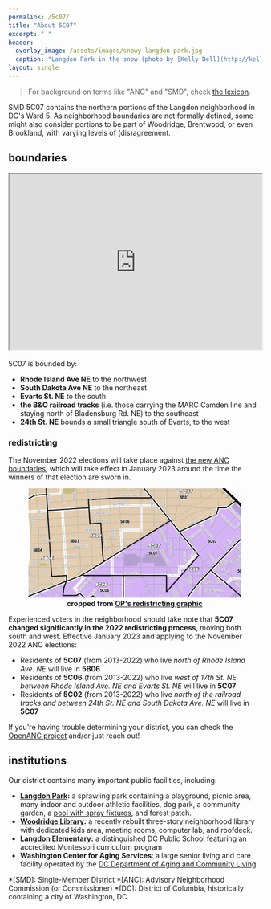 ```yaml
---
permalink: /5c07/
title: "About 5C07"
excerpt: " "
header:
  overlay_image: /assets/images/snowy-langdon-park.jpg
  caption: "Langdon Park in the snow (photo by [Kelly Bell](http://kellybellphotography.com))"
layout: single
---
```


> For background on terms like "ANC" and "SMD", check [the lexicon](/ancs/#lexicon).

SMD 5C07 contains the northern portions of the Langdon neighborhood in DC's Ward 5. As neighborhood boundaries are not formally defined, some might also consider portions to be part of Woodridge, Brentwood, or even Brookland, with varying levels of (dis)agreement.

## boundaries
<iframe src="https://www.google.com/maps/d/embed?mid=1u8zW4jg_u7IhE8On2rlT8qv9iJefekw&z=15&ll=38.927870958829246,-76.9752957334594" width="100%" height="350"></iframe>

5C07 is bounded by:
- **Rhode Island Ave NE** to the northwest
- **South Dakota Ave NE** to the northeast
- **Evarts St. NE** to the south
- **the B&O railroad tracks** (i.e. those carrying the MARC Camden line and staying north of Bladensburg Rd. NE) to the southeast
- **24th St. NE** bounds a small triangle south of Evarts, to the west

### redistricting
The November 2022 elections will take place against [the new ANC boundaries](https://planning.dc.gov/2023-anc-smd-boundaries), which will take effect in January 2023 around the time the winners of that election are sworn in.

<figure>
<img src="/assets/images/redistricting.png">
<figcaption align="center"><b>cropped from <a href="https://planning.dc.gov/sites/default/files/dc/sites/op/page_content/attachments/SMD_2013_2023.pdf">OP's redistricting graphic</a></b></figcaption>
</figure>

Experienced voters in the neighborhood should take note that **5C07 changed significantly in the 2022 redistricting process**, moving both south and west. Effective January 2023 and applying to the November 2022 ANC elections:
- Residents of **5C07** (from 2013-2022) who live *north of Rhode Island Ave. NE* will live in **5B06**
- Residents of **5C06** (from 2013-2022) who live *west of 17th St. NE between Rhode Island Ave. NE and Evarts St. NE* will live in **5C07**
- Residents of **5C02** (from 2013-2022) who live *north of the railroad tracks and between 24th St. NE and South Dakota Ave. NE* will live in **5C07**

If you're having trouble determining your district, you can check the [OpenANC project](http://openanc.org) and/or just reach out!

## institutions
Our district contains many important public facilities, including:
- **[Langdon Park](https://dpr.dc.gov/page/langdon-park-community-center):** a sprawling park containing a playground, picnic area, many indoor and outdoor athletic facilities, dog park, a community garden, a [pool with spray fixtures](https://dpr.dc.gov/page/langdon-park-pool), and forest patch.
- **[Woodridge Library](https://www.dclibrary.org/woodridge):** a recently rebuilt three-story neighborhood library with dedicated kids area, meeting rooms, computer lab, and roofdeck.
- **[Langdon Elementary](https://www.langdonelementaryschool.org/):** a distinguished DC Public School featuring an accredited Montessori curriculum program
- **Washington Center for Aging Services**: a large senior living and care facility operated by the [DC Department of Aging and Community Living](https://dacl.dc.gov/)

*[SMD]: Single-Member District
*[ANC]: Advisory Neighborhood Commission (or Commissioner)
*[DC]: District of Columbia, historically containing a city of Washington, DC
